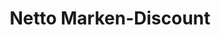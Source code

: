 ---
title: "Netto Marken-Discount"
url: /grevenbroich/netto-marken-discount-rheydter-strasse/
shop: Supermarkt
---